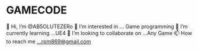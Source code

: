 # GAMECODE
👋 Hi, I’m @AB5OLUTEZERo
👀 I’m interested in ... Game programming
🌱 I’m currently learning ...UE4
💞️ I’m looking to collaborate on ...Any Game
📫 How to reach me ...rpm869@gmail.com
